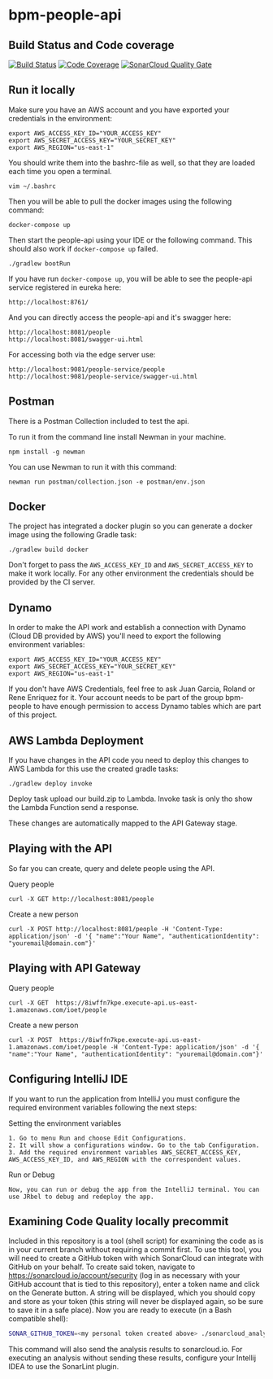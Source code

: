 # bpm-people-api

## Build Status and Code coverage

[![Build Status](https://travis-ci.org/ioet/bpm-people-api.svg?branch=master)](https://travis-ci.org/ioet/bpm-people-api)
[![Code Coverage](https://codecov.io/gh/ioet/bpm-people-api/branch/master/graph/badge.svg)](https://codecov.io/gh/ioet/bpm-people-api)
[![SonarCloud Quality Gate](https://sonarcloud.io/api/project_badges/measure?project=ioet_bpm-people-api&metric=alert_status)](https://sonarcloud.io/dashboard?id=ioet_bpm-people-api)

## Run it locally

Make sure you have an AWS account and you have exported your credentials in the environment:

```
export AWS_ACCESS_KEY_ID="YOUR_ACCESS_KEY"
export AWS_SECRET_ACCESS_KEY="YOUR_SECRET_KEY"
export AWS_REGION="us-east-1"
```

You should write them into the bashrc-file as well, so that they are loaded each time you open a terminal.
```
vim ~/.bashrc
```
Then you will be able to pull the docker images using the following command:

```
docker-compose up
```
Then start the people-api using your IDE or the following command. This should also work if `docker-compose up` failed.
```
./gradlew bootRun
```

If you have run `docker-compose up`, you will be able to see the people-api service registered in eureka here:
```
http://localhost:8761/
```

And you can directly access the people-api and it's swagger here: 
```
http://localhost:8081/people
http://localhost:8081/swagger-ui.html
```
For accessing both via the edge server use:
```
http://localhost:9081/people-service/people
http://localhost:9081/people-service/swagger-ui.html
```

## Postman
There is a Postman Collection included to test the api.

To run it from the command line install Newman in your machine.

```
npm install -g newman
```
  
You can use Newman to run it with this command:
```
newman run postman/collection.json -e postman/env.json
```

## Docker

The project has integrated a docker plugin so you can generate a docker image using the following Gradle task:

```
./gradlew build docker
```

Don't forget to pass the `AWS_ACCESS_KEY_ID` and `AWS_SECRET_ACCESS_KEY` to make it work locally.
For any other environment the credentials should be provided by the CI server.



## Dynamo

In order to make the API work and establish a connection with Dynamo (Cloud DB provided by AWS) you'll need to export the following environment variables:

```
export AWS_ACCESS_KEY_ID="YOUR_ACCESS_KEY"
export AWS_SECRET_ACCESS_KEY="YOUR_SECRET_KEY"
export AWS_REGION="us-east-1"
```

If you don't have AWS Credentials, feel free to ask Juan Garcia, Roland or Rene Enriquez for it. Your account needs to be part of the group bpm-people to have enough permission to access Dynamo tables which are part of this project. 

## AWS Lambda Deployment
If you have changes in the API code you need to deploy this changes to AWS Lambda for this use the created gradle tasks:

```
./gradlew deploy invoke
```
Deploy task upload our build.zip to Lambda.
Invoke task is only tho show the Lambda Function send a response.

These changes are automatically mapped to the API Gateway stage.

## Playing with the API
So far you can create, query and delete people using the API. 

Query people

```
curl -X GET http://localhost:8081/people
```


Create a new person

```
curl -X POST http://localhost:8081/people -H 'Content-Type: application/json' -d '{ "name":"Your Name", "authenticationIdentity": "youremail@domain.com"}'
```

## Playing with API Gateway
Query people
```
curl -X GET  https://8iwffn7kpe.execute-api.us-east-1.amazonaws.com/ioet/people
```


Create a new person

```
curl -X POST  https://8iwffn7kpe.execute-api.us-east-1.amazonaws.com/ioet/people -H 'Content-Type: application/json' -d '{ "name":"Your Name", "authenticationIdentity": "youremail@domain.com"}'
```
## Configuring IntelliJ IDE
If you want to run the application from IntelliJ you must configure the required environment variables following the next steps:

Setting the environment variables

```
1. Go to menu Run and choose Edit Configurations.
2. It will show a configurations window. Go to the tab Configuration.
3. Add the required environment variables AWS_SECRET_ACCESS_KEY, AWS_ACCESS_KEY_ID, and AWS_REGION with the correspondent values.
```

Run or Debug

```
Now, you can run or debug the app from the IntelliJ terminal. You can use JRbel to debug and redeploy the app.
```

## Examining Code Quality locally precommit

Included in this repository is a tool (shell script) for examining the code as is in your current branch without requiring a commit first. To use this tool, you will need to create a GitHub token with which SonarCloud can integrate with GitHub on your behalf. To create said token, navigate to https://sonarcloud.io/account/security (log in as necessary with your GitHub account that is tied to this repository), enter a token name and click on the Generate button. A string will be displayed, which you should copy and store as your token (this string will never be displayed again, so be sure to save it in a safe place). Now you are ready to execute (in a Bash compatible shell):

```bash
SONAR_GITHUB_TOKEN=<my personal token created above> ./sonarcloud_analyze.sh
```
This command will also send the analysis results to sonarcloud.io. For executing an analysis without sending these results, configure your Intellij IDEA to use the SonarLint plugin.

